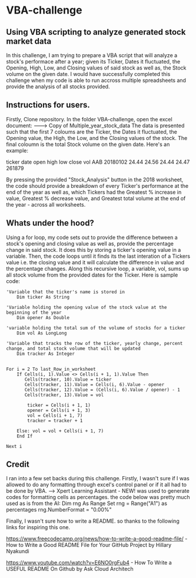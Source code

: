 # VBA-challenge

## Using VBA scripting to analyze generated stock market data
In this challenge, I am trying to prepare a VBA script that will analyze a stock's performace after a year; given its Ticker, Dates it fluctuated, the Opening, High, Low, and Closing values of said stock as well as, the Stock volume on the given date.  I would have successfully completed this challenge when my code is able to run accross multiple spreadsheets and provide the analysis of all stocks provided.

## Instructions for users.
Firstly, Clone repository.
In the folder VBA-challenge, open the excel document:
---> Copy of Multiple_year_stock_data
The data is presented such that the first 7 coloums are the Ticker, the Dates it fluctuated, the Opening value, the High, the Low, and the Closing values of the stock. The final coloumn is the total Stock volume on the given date. Here's an example:

ticker      date	   open 	high	low	    close	    vol
AAB	       20180102   24.44	    24.56	24.44	24.47	    261879

By pressing the provided "Stock_Analysis" button in the 2018 worksheet, the code should provide a breakdown of every Ticker's performance at the end of the year as well as, which Tickers had the Greatest % increase in value, Greatest % decrease value, and Greatest total volume at the end of the year - across all worksheets.

## Whats under the hood?
Using a for loop, my code sets out to provide the difference between a stock's opening and closing value as well as, provide the percentage change in said stock. It does this by storing a ticker's opening value in a variable. Then, the code loops until it finds its the last interation of a Tickers value i.e. the closing value and it will calculate the difference in value and the percentage changes. Along this recursive loop, a variable, vol, sums up all stock volume from the provided dates for the Ticker. Here is sample code:

    'Variable that the ticker's name is stored in
        Dim ticker As String

    'Variable holding the opening value of the stock value at the beginning of the year
        Dim opener As Double   

    'variable holding the total sum of the volume of stocks for a ticker
        Dim vol As LongLong
        
    'Variable that tracks the row of the ticker, yearly change, percent change, and total stock volume that will be updated
        Dim tracker As Integer


    For i = 2 To last_Row_in_worksheet
        If Cells(i, 1).Value <> Cells(i + 1, 1).Value Then
           Cells(tracker, 10).Value = ticker
           Cells(tracker, 11).Value = Cells(i, 6).Value - opener
           Cells(tracker, 12).Value = (Cells(i, 6).Value / opener) - 1
           Cells(tracker, 13).Value = vol                       
            
            ticker = Cells(i + 1, 1)
            opener = Cells(i + 1, 3)
            vol = Cells(i + 1, 7)
            tracker = tracker + 1
        
        Else: vol = vol + Cells(i + 1, 7)
        End If
        
    Next i


## Credit
I ran into a few set backs during this challenge. 
Firstly, I wasn't sure if I was allowed to do any formatting through excel's control panel or if it all had to be done by VBA.
--> Xpert Learning Assistant - NEW! was used to generate codes for formatting cells as percentages. the code below was pretty much used as is from the AI:
Dim rng As Range
    Set rng = Range("A1") as percentages
    rng.NumberFormat = "0.00%"

Finally, I wasn't sure how to write a README. so thanks to the following links for inspiring this one.

 https://www.freecodecamp.org/news/how-to-write-a-good-readme-file/ -How to Write a Good README File for Your GitHub Project by Hillary Nyakundi

 https://www.youtube.com/watch?v=E6NO0rgFub4 - How To Write a USEFUL README On Github by Ask Cloud Architech
